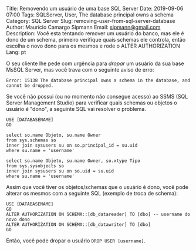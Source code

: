 Title: Removendo um usuário de uma base SQL Server
Date: 2019-09-06 07:00
Tags: SQLServer, User, The database principal owns a schema
Category: SQL Server
Slug: removing-user-from-sql-server-database
Author: Maurício Camargo Sipmann
Email: sipmann@gmail.com
Description: Você esta tentando remover um usuário do banco, mas ele é dono de um schema, primeiro verifique quais schemas ele controla, então escolha o novo dono para os mesmos e rode o ALTER AUTHORIZATION
Lang: pt

O seu cliente lhe pede com urgência para *dropar* um usuário da sua base MsSQL Server, mas você trava com o seguinte aviso de erro:

```mssql
Error: 15138 The database principal owns a schema in the database, and cannot be dropped.
```

Se você não possui (ou no momento não consegue acesso) ao SSMS (SQL Server Management Studio) para verificar quais schemas ou objetos o usuário é "dono", a seguinte SQL vai resolver o problema.

```mssql
USE [DATABASENAME]
GO

select so.name Objeto, su.name Owner
from sys.schemas so
inner join sysusers su on so.principal_id = su.uid
where su.name = 'username'

select so.name Objeto, su.name Owner, so.xtype Tipo
from sys.sysobjects so
inner join sysusers su on so.uid = su.uid
where su.name = 'username'
```

Assim que você tiver os objetos/schemas que o usuário é dono, você pode alterar os mesmos com a seguinte SQL (exemplo de troca de schema):

```mssql
USE [DATABASENAME]
GO
ALTER AUTHORIZATION ON SCHEMA::[db_datareader] TO [dbo] -- username do novo dono
ALTER AUTHORIZATION ON SCHEMA::[db_datawriter] TO [dbo]
GO
```

Então, você pode dropar o usuário `DROP USER [username]`.
